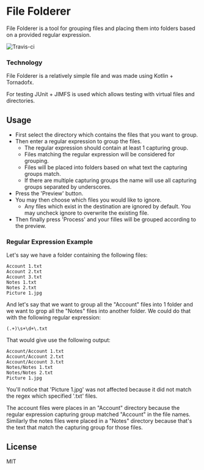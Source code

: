 # File Folderer
File Folderer is a tool for grouping files and placing them into folders based on a provided regular expression.

![Travis-ci](https://api.travis-ci.org/razzlero/file-folderer.svg?branch=master)

### Technology

File Folderer is a relatively simple file and was made using Kotlin + Tornadofx.

For testing JUnit + JIMFS is used which allows testing with virtual files and directories.

## Usage

  * First select the directory which contains the files that you want to group.
  * Then enter a regular expression to group the files.
    * The regular expression should contain at least 1 capturing group.
    * Files matching the regular expression will be considered for grouping.
    * Files will be placed into folders based on what text the capturing groups match.
    * If there are multiple capturing groups the name will use all capturing groups separated by underscores.
  * Press the 'Preview' button.
  * You may then choose which files you would like to ignore.
    * Any files which exist in the destination are ignored by default. You may uncheck ignore to overwrite the existing file.
  * Then finally press 'Process' and your filles will be grouped according to the preview.

### Regular Expression Example
Let's say we have a folder containing the following files:
```
Account 1.txt
Account 2.txt
Account 3.txt
Notes 1.txt
Notes 2.txt
Picture 1.jpg
```

And let's say that we want to group all the "Account" files into 1 folder and we want to grop all the "Notes" files into another folder.
We could do that with the following regular expression:
```
(.+)\s+\d+\.txt
```
That would give use the following output:
```
Account/Account 1.txt
Account/Account 2.txt
Account/Account 3.txt
Notes/Notes 1.txt
Notes/Notes 2.txt
Picture 1.jpg
```

You'll notice that 'Picture 1.jpg' was not affected because it did not match the regex which specified '.txt' files.

The account files were places in an "Account" directory because the regular expression capturing group matched "Account" in the file names. Similarly the notes files were placed in a "Notes" directory because that's the text that match the capturing group for those files.

License
----

MIT
